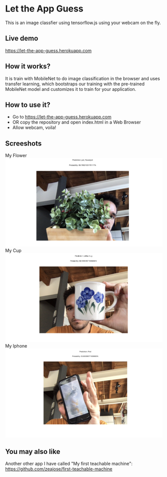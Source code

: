 # Let the App Guess
This is an image classfier using tensorflow.js using your webcam on the fly.

## Live demo

https://let-the-app-guess.herokuapp.com

## How it works?

It is train with MobileNet to do image classification in the browser and uses transfer learning, which bootstraps our training with the pre-trained MobileNet model and customizes it to train for your application.


## How to use it?
- Go to https://let-the-app-guess.herokuapp.com
- OR copy the repository and open index.html in a Web Browser 
- Allow webcam, voila!


## Screeshots

<div>
  My Flower
  <img src="public/object_a.png" />
  <br>
  My Cup
  <img src="public/object_b.png" />
  <br>
  My Iphone
  <img src="public/object_c.png" />
  
<div/>

## You may also like
Another other app I have called "My first teachable machine":
https://github.com/zeajose/first-teachable-machine
